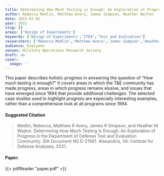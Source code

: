 ```yaml
---
title: Determining How Much Testing is Enough- An Exploration of Progress in the Department of Defense Test and Evaluation Community
author: Rebecca Medlin, Matthew Avery, James Simpson, Heather Wojton
date: 2021-01-01
year: 2021
slug: []
areas: ['Design of Experiments']
keywords: ['Design of Experiments','ITEA','Test and Evaluation']
researchers: ['Rebecca Medlin','Matthew Avery','James Simpson','Heather Wojton']
audience: Everyone
venues: Military Operations Research Society
draft: no
cover:
  image: ''
---
```




This paper describes holistic progress in answering the question of “How much testing is enough?” It covers areas in which the T&E community has made progress, areas in which progress remains elusive, and issues that have emerged since 1994 that provide additional challenges. The selected case studies used to highlight progress are especially interesting examples, rather than a comprehensive look at all programs since 1994.

#### Suggested Citation
> Medlin, Rebecca, Matthew R Avery, James R Simpson, and Heather M Wojton. Determining How Much Testing Is Enough: An Exploration of Progress in the Department of Defense Test and Evaluation Community. IDA Document NS D-21561. Alexandria, VA: Institute for Defense Analyses, 2021.



#### Paper: 
{{< pdfReader "paper.pdf" >}}


